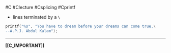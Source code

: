 #C #Clecture #Csplicing #Cprintf 

- lines terminated by a `\`
```C
printf("%s", "You have to dream before your dreams can come true.\
--A.P.J. Abdul Kalam");
```

---
**[[C_IMPORTANT]]**